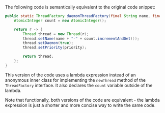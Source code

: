 The following code is semantically equivalent to the original code snippet:

```java
public static ThreadFactory daemonThreadFactory(final String name, final int priority) {
    AtomicInteger count = new AtomicInteger();

    return r -> {
        Thread thread = new Thread(r);
        thread.setName(name + "-" + count.incrementAndGet());
        thread.setDaemon(true);
        thread.setPriority(priority);

        return thread;
    };
}
```

This version of the code uses a lambda expression instead of an anonymous inner class for implementing the `newThread` method of the `ThreadFactory` interface. It also declares the `count` variable outside of the lambda. 

Note that functionally, both versions of the code are equivalent - the lambda expression is just a shorter and more concise way to write the same code.